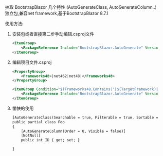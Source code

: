 抽取 BootstrapBlazor 几个特性 (AutoGenerateClass, AutoGenerateColumn..) 独立包,兼容net framework,基于BootstrapBlazor 8.7.1

使用方法:

1. 安装包或者直接第二步手动编辑.csproj文件
    ```xml
    <ItemGroup>
        <PackageReference Include="BootstrapBlazor.AutoGenerate" Version="*" />
    </ItemGroup>
    ```

2. 编辑项目文件.csproj
    ```xml
    <PropertyGroup>
        <Frameworks48>|net462|net48|</Frameworks48>
    </PropertyGroup>

    <ItemGroup Condition="$(Frameworks48.Contains('|$(TargetFramework)|'))">
        <PackageReference Include="BootstrapBlazor.AutoGenerate" Version="*" />
    </ItemGroup>
    ```

3. 愉快的使用
    ```xml
    [AutoGenerateClass(Searchable = true, Filterable = true, Sortable = true)]
    public partial class Foo  
    {
        [AutoGenerateColumn(Order = 0, Visible = false)]
        [NotNull]
        public int ID { get; set; }

    }
    ```
